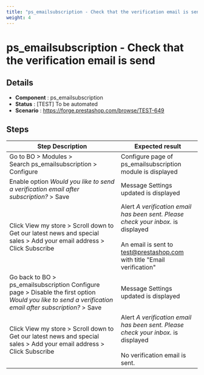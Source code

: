 ```yaml
---
title: "ps_emailsubscription - Check that the verification email is send"
weight: 4
---
```


# ps_emailsubscription - Check that the verification email is send
## Details
* **Component** : ps_emailsubscription
* **Status** : [TEST] To be automated
* **Scenario** : https://forge.prestashop.com/browse/TEST-649

## Steps
| Step Description | Expected result |
| ----- | ----- |
| Go to BO > Modules > Search ps_emailsubscription > Configure | Configure page of ps_emailsubscription module is displayed |
| Enable option _Would you like to send a verification email after subscription?_ > Save | Message Settings updated is displayed |
| Click View my store > Scroll down to Get our latest news and special sales > Add your email address > Click Subscribe | Alert _A verification email has been sent. Please check your inbox._ is displayed<br><br>An email is sent to test@prestashop.com with title "Email verification" |
| Go back to BO > ps_emailsubscription Configure page > Disable the first option _Would you like to send a verification email after subscription?_ > Save | Message Settings updated is displayed |
| Click View my store > Scroll down to Get our latest news and special sales > Add your email address > Click Subscribe | Alert _A verification email has been sent. Please check your inbox._ is displayed<br><br>No verification email is sent. |
